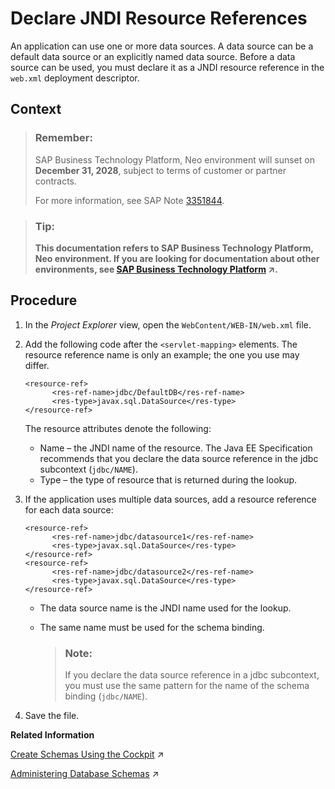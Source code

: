 <!-- loioe5d46793bb5710148c05ee3ad01abd39 -->

# Declare JNDI Resource References

An application can use one or more data sources. A data source can be a default data source or an explicitly named data source. Before a data source can be used, you must declare it as a JNDI resource reference in the `web.xml` deployment descriptor.



## Context

> ### Remember:  
> SAP Business Technology Platform, Neo environment will sunset on **December 31, 2028**, subject to terms of customer or partner contracts.
> 
> For more information, see SAP Note [3351844](https://launchpad.support.sap.com/#/notes/3351844).

> ### Tip:  
> **This documentation refers to SAP Business Technology Platform, Neo environment. If you are looking for documentation about other environments, see [SAP Business Technology Platform](https://help.sap.com/viewer/65de2977205c403bbc107264b8eccf4b/Cloud/en-US/6a2c1ab5a31b4ed9a2ce17a5329e1dd8.html "SAP Business Technology Platform (SAP BTP) is an integrated offering comprised of four technology portfolios: database and data management, application development and integration, analytics, and intelligent technologies. The platform offers users the ability to turn data into business value, compose end-to-end business processes, and build and extend SAP applications quickly.") :arrow_upper_right:.**



<a name="loioe5d46793bb5710148c05ee3ad01abd39__steps_mwg_p4z_vk"/>

## Procedure

1.  In the *Project Explorer* view, open the `WebContent/WEB-IN/web.xml` file.

2.  Add the following code after the `<servlet-mapping>` elements. The resource reference name is only an example; the one you use may differ.

    ```
    <resource-ref>
          <res-ref-name>jdbc/DefaultDB</res-ref-name>
          <res-type>javax.sql.DataSource</res-type>
    </resource-ref>
    
    ```

    The resource attributes denote the following:

    -   Name – the JNDI name of the resource. The Java EE Specification recommends that you declare the data source reference in the jdbc subcontext \(`jdbc/NAME`\).
    -   Type – the type of resource that is returned during the lookup.

3.  If the application uses multiple data sources, add a resource reference for each data source:

    ```
    <resource-ref>
          <res-ref-name>jdbc/datasource1</res-ref-name>
          <res-type>javax.sql.DataSource</res-type>
    </resource-ref>
    <resource-ref>
          <res-ref-name>jdbc/datasource2</res-ref-name>
          <res-type>javax.sql.DataSource</res-type>
    </resource-ref>
    
    ```

    -   The data source name is the JNDI name used for the lookup.
    -   The same name must be used for the schema binding.

        > ### Note:  
        > If you declare the data source reference in a jdbc subcontext, you must use the same pattern for the name of the schema binding \(`jdbc/NAME`\).


4.  Save the file.


**Related Information**  


[Create Schemas Using the Cockpit](https://help.sap.com/viewer/d4790b2de2f4429db6f3dff54e4d7b3a/Cloud/en-US/7d8402ab04ae4e47bd7c11cdff309e4f.html "Create schemas for a selected subaccount in the Neo environment.") :arrow_upper_right:

[Administering Database Schemas](https://help.sap.com/viewer/d4790b2de2f4429db6f3dff54e4d7b3a/Cloud/en-US/2040a8a60de84c09994f64f74896b18f.html "An overview of the different tasks you can perform to administer database schemas in the Neo environment.") :arrow_upper_right:

